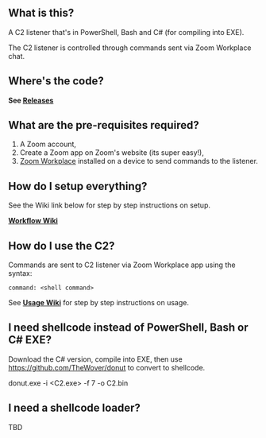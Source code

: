 ## What is this?
A C2 listener that's in PowerShell, Bash and C# (for compiling into EXE).

The C2 listener is controlled through commands sent via Zoom Workplace chat.

## Where's the code?
**See [Releases](https://github.com/benlee105/PSZoomC2/releases)**  

## What are the pre-requisites required?
1) A Zoom account,
2) Create a Zoom app on Zoom's website (its super easy!),
3) [Zoom Workplace](https://zoom.us/download) installed on a device to send commands to the listener.  
    
## How do I setup everything?
See the Wiki link below for step by step instructions on setup.  
  
**[Workflow Wiki](https://github.com/benlee105/PSZoomC2/wiki/Workflow)**

## How do I use the C2?
Commands are sent to C2 listener via Zoom Workplace app using the syntax:  
  
`command: <shell command>`  

See [**Usage Wiki**](https://github.com/benlee105/PSZoomC2/wiki/Usage) for step by step instructions on usage.

## I need shellcode instead of PowerShell, Bash or C# EXE?
Download the C# version, compile into EXE, then use https://github.com/TheWover/donut to convert to shellcode.

donut.exe -i <C2.exe> -f 7 -o C2.bin

## I need a shellcode loader?
TBD
